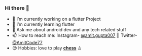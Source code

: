 

### Hi there  👋

-   🔭  I’m currently working on a flutter Project
-   🌱  I’m currently learning flutter
-   💬  Ask me about android dev and any tech related stuff
-   📫  How to reach me: Instagram- [@amit.gupta007](https://www.instagram.com/amit.gupta007/) ||  Twitter- [@AmitCode77](https://twitter.com/AmitCode77) 
-   😍  Hobbies: love to play [**chess**](https://www.chess.com/member/amitgchess1) ♙
